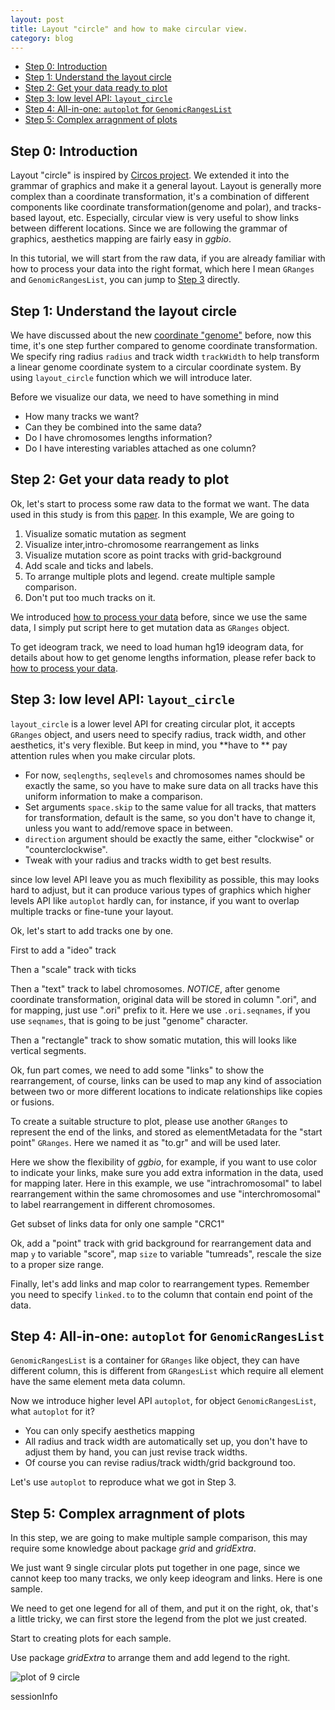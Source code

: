 ```yaml
---
layout: post
title: Layout "circle" and how to make circular view.
category: blog
---
```

<!--roptions dev='png', fig.width=8, fig.height=8, fig.keep = "all", fig.path = "2012-04-12-circle-" -->
<!--begin.rcode setup, message = FALSE, echo = FALSE, warning = FALSE
    render_jekyll()
    opts_knit$set(base.url='https://github.com/tengfei/ggbio/raw/gh-pages/_posts/')
    dir.path <- "/home/tengfei/Codes/svnrepos/devel/ggbio/inst/examples/_posts"
    fl<- file.path(dir.path, "circle.R")
    read_chunk(fl)
end.rcode-->

- [Step 0: Introduction](#s0)
- [Step 1: Understand the layout circle](#s1)
- [Step 2: Get your data ready to plot](#s2)
- [Step 3: low level API: `layout_circle`](#s3)
- [Step 4: All-in-one: `autoplot` for `GenomicRangesList`](#s4) 
- [Step 5: Complex arragnment of plots](#s5) 


## Step 0: Introduction<a id = "s0"></a>
Layout "circle" is inspired by [Circos project](http://circos.ca/). We extended
it into the grammar of graphics and make it a general layout. Layout is generally
more complex than a coordinate transformation, it's a combination of different
components like coordinate transformation(genome and polar), and tracks-based
layout, etc. Especially, circular view is very useful to show links between
different locations. Since we are following the grammar of graphics, aesthetics
mapping are fairly easy in *ggbio*.

In this tutorial, we will start from the raw data, if you are already familiar
with how to process your data into the right format, which here I mean `GRanges`
and `GenomicRangesList`, you can jump to [Step 3](#s3) directly.


## Step 1: Understand the layout circle <a id = "s1"></a>
We have discussed about the new
[coordinate "genome"](http://tengfei.github.com/ggbio/blog/2012/04/12/Manhattan/)
before, now this time, it's one step further compared to genome coordinate
transformation. We specify ring radius `radius` and track width `trackWidth` to
help transform a linear genome coordinate system to a circular coordinate
system. By using `layout_circle` function which we will introduce later.

Before we visualize our data, we need to have something in mind

- How many tracks we want?
- Can they be combined into the same data?
- Do I have chromosomes lengths information?
- Do I have interesting variables attached as one column?

## Step 2: Get your data ready to plot <a id = "s2"></a>
Ok,  let's start to process some raw data to the format we want. The data used
in this study is from this
[paper](http://www.nature.com/ng/journal/v43/n10/full/ng.936.html). In this
example, We are going to 

1. Visualize somatic mutation as segment
2. Visualize inter,intro-chromosome rearrangement as links
3. Visualize mutation score as point tracks with grid-background
4. Add scale and ticks and labels.
5. To arrange multiple plots and legend. create multiple sample comparison.
6. Don't put too much tracks on it.

We introduced
[how to process your data](http://tengfei.github.com/ggbio/blog/2012/04/11/processing/)
before, since we use the same data, I simply put script here to get mutation
data as `GRanges` object.
<!--begin.rcode mut_processing, message = FALSE, warning = FALSE
end.rcode-->

To get ideogram track, we need to load human hg19 ideogram data, for details
about how to get genome lengths information, please refer back to [how to process your data](http://tengfei.github.com/ggbio/blog/2012/04/11/processing/).
<!--begin.rcode ideo, message = FALSE, warning = FALSE
end.rcode-->

## Step 3: low level API: `layout_circle` <a id = "s3"></a>
`layout_circle` is a lower level API for creating circular plot, it accepts
`GRanges` object, and users need to specify radius, track width, and other
aesthetics, it's very flexible. But keep in mind, you **have to ** pay attention
rules when you make circular plots.

- For now, `seqlengths`, `seqlevels` and chromosomes names should be exactly the same, so
  you have to make sure data on all tracks have this uniform information to make
  a comparison.
- Set arguments `space.skip` to the same value for all tracks, that matters for
  transformation, default is the same, so you don't have to change it, unless
  you want to add/remove space in between.
- `direction` argument should be exactly the same, either "clockwise" or
  "counterclockwise".
- Tweak with your radius and tracks width to get best results. 

since low level API leave you as much flexibility as possible, this may looks
hard to adjust, but it can produce various types of graphics which higher levels
API like `autoplot` hardly can, for instance, if you want to overlap multiple
tracks or fine-tune your layout.

Ok, let's start to add tracks one by one.

First to add a "ideo" track
<!--begin.rcode lower-ideo-track, message = FALSE, warning = FALSE
end.rcode-->

Then a "scale" track with ticks
<!--begin.rcode lower-scale-track, message = FALSE, warning = FALSE
end.rcode-->

Then a "text" track to label chromosomes. *NOTICE*, after genome coordinate
transformation, original data will be stored in column ".ori", and for mapping,
just use ".ori" prefix to it. Here we use `.ori.seqnames`, if you use
`seqnames`, that is going to be just "genome" character.
<!--begin.rcode lower-text-track, message = FALSE, warning = FALSE
end.rcode-->

Then a "rectangle" track to show somatic mutation, this will looks like vertical
segments. 
<!--begin.rcode lower-mut-track, message = FALSE, warning = FALSE
end.rcode-->

Ok, fun part comes, we need to add some "links" to show the rearrangement, of
course, links can be used to map any kind of association between two or more
different locations to indicate relationships like copies or fusions.
<!--begin.rcode links, message = FALSE, warning = FALSE
end.rcode-->

To create a suitable structure to plot, please use another `GRanges` to
represent the end of the links, and stored as elementMetadata for the "start
point" `GRanges`. Here we named it as "to.gr" and will be used later.
<!--begin.rcode link-data, message = FALSE, warning = FALSE
end.rcode-->

Here we show the flexibility of *ggbio*, for example, if you want to use color
to indicate your links, make sure you add extra information in the data, used
for mapping later. Here in this example, we use "intrachromosomal" to label
rearrangement within the same chromosomes and use "interchromosomal" to label
rearrangement in different chromosomes.
<!--begin.rcode rearr, message = FALSE, warning = FALSE
end.rcode-->

Get subset of links data for only one sample "CRC1"
<!--begin.rcode subset-crc-1, message = FALSE, warning = FALSE
end.rcode-->

Ok, add a "point" track with grid background for rearrangement data and map `y`
to variable "score", map `size` to variable "tumreads", rescale the size to a
proper size range.
<!--begin.rcode lower-point-track, message = FALSE, warning = FALSE
end.rcode-->

Finally, let's add links and map color to rearrangement types. Remember you need
to specify `linked.to` to the column that contain end point of the data.
<!--begin.rcode lower-link-track, message = FALSE, warning = FALSE
end.rcode-->

## Step 4: All-in-one: `autoplot` for `GenomicRangesList` <a id = "s4"></a>
`GenomicRangesList` is a container for `GRanges` like object, they can have
different column, this is different from `GRangesList` which require all element
have the same element meta data column. 

Now we introduce higher level API `autoplot`, for object `GenomicRangesList`,
what `autoplot` for it?

- You can only specify aesthetics mapping
- All radius and track width are automatically set up, you don't have to adjust
  them by hand, you can just revise track widths.
- Of course you can revise radius/track width/grid background too.

Let's use `autoplot` to reproduce what we got in Step 3.
<!--begin.rcode autoplot, message = FALSE, warning = FALSE
end.rcode-->

## Step 5: Complex arragnment of plots <a id = "s5"></a>
In this step, we are going to make multiple sample comparison, this may require some
knowledge about package *grid* and *gridExtra*.

We just want 9 single circular plots put together in one page, since we cannot
keep too many tracks, we only keep ideogram and links. Here is one sample.
<!--begin.rcode single-arr, message = FALSE, warning = FALSE
end.rcode-->

We need to get one legend for all of them, and put it on the right, ok, that's a
little tricky, we can first store the legend from the plot we just created.
<!--begin.rcode legend, message = FALSE, warning = FALSE
end.rcode-->

Start to creating plots for each sample.
<!--begin.rcode arrangement, message = FALSE, warning = FALSE
end.rcode-->


Use package *gridExtra* to arrange them and add legend to the right.
<!--begin.rcode 9-circle, message = FALSE, warning = FALSE, eval = FALSE
end.rcode-->
![plot of 9 circle](http://tengfei.github.com/ggbio/images/cir.png)


sessionInfo
<!--begin.rcode sessionInfo, message = FALSE, warning = FALSE
end.rcode-->




